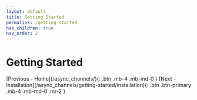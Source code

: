 ```yaml
---
layout: default
title: Getting Started
permalink: /getting-started
has_children: true
nav_order: 2
---
```


# Getting Started

<span class="d-flex flex-justify-between">
[Previous - Home](/async_channels/){: .btn .mb-4 .mb-md-0 }
[Next - Installation](/async_channels/getting-started/installation){: .btn .btn-primary .mb-4 .mb-md-0 .mr-2 }
</span>